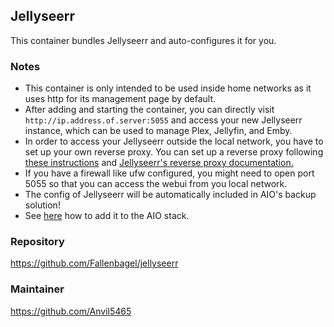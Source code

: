 ## Jellyseerr
This container bundles Jellyseerr and auto-configures it for you.

### Notes
- This container is only intended to be used inside home networks as it uses http for its management page by default.
- After adding and starting the container, you can directly visit `http://ip.address.of.server:5055` and access your new Jellyseerr instance, which can be used to manage Plex, Jellyfin, and Emby.
- In order to access your Jellyseerr outside the local network, you have to set up your own reverse proxy. You can set up a reverse proxy following [these instructions](https://github.com/nextcloud/all-in-one/blob/main/reverse-proxy.md) and [Jellyseerr's reverse proxy documentation.](https://docs.jellyseerr.dev/extending-jellyseerr/reverse-proxy)
- If you have a firewall like ufw configured, you might need to open port 5055 so that you can access the webui from you local network.
- The config of Jellyseerr will be automatically included in AIO's backup solution!
- See [here](https://github.com/nextcloud/all-in-one/tree/main/community-containers#community-containers) how to add it to the AIO stack.


### Repository
https://github.com/Fallenbagel/jellyseerr

### Maintainer
https://github.com/Anvil5465
